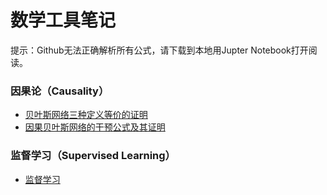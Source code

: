 # 数学工具笔记

提示：Github无法正确解析所有公式，请下载到本地用Jupter Notebook打开阅读。

### 因果论（Causality）
* [贝叶斯网络三种定义等价的证明](https://github.com/xzl524/technical_notebooks/blob/master/bn_equivalent_definition.ipynb)
* [因果贝叶斯网络的干预公式及其证明](https://github.com/xzl524/technical_notebooks/blob/master/calculus_of_intervention.ipynb)

### 监督学习（Supervised Learning）
* [监督学习](https://github.com/xzl524/technical_notebooks/blob/master/supervised_learning.ipynb)